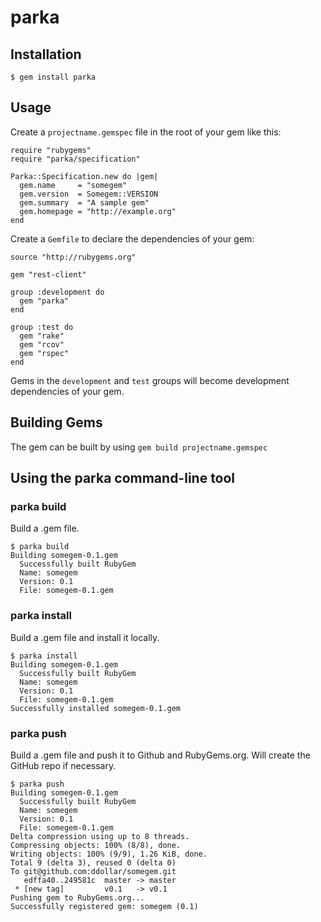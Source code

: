 # parka

## Installation

    $ gem install parka
   
## Usage

Create a `projectname.gemspec` file in the root of your gem like this:

    require "rubygems"
    require "parka/specification"

    Parka::Specification.new do |gem|
      gem.name     = "somegem"
      gem.version  = Somegem::VERSION
      gem.summary  = "A sample gem"
      gem.homepage = "http://example.org"
    end
   
Create a `Gemfile` to declare the dependencies of your gem:

    source "http://rubygems.org"

    gem "rest-client"

    group :development do
      gem "parka"
    end

    group :test do
      gem "rake"
      gem "rcov"
      gem "rspec"
    end

Gems in the `development` and `test` groups will become development
dependencies of your gem.

## Building Gems

The gem can be built by using `gem build projectname.gemspec`
   
## Using the parka command-line tool

### parka build

Build a .gem file.

    $ parka build
    Building somegem-0.1.gem
      Successfully built RubyGem
      Name: somegem
      Version: 0.1
      File: somegem-0.1.gem

### parka install

Build a .gem file and install it locally.

    $ parka install
    Building somegem-0.1.gem
      Successfully built RubyGem
      Name: somegem
      Version: 0.1
      File: somegem-0.1.gem
    Successfully installed somegem-0.1.gem

### parka push

Build a .gem file and push it to Github and RubyGems.org. Will create the GitHub repo if necessary.

    $ parka push
    Building somegem-0.1.gem
      Successfully built RubyGem
      Name: somegem
      Version: 0.1
      File: somegem-0.1.gem
    Delta compression using up to 8 threads.
    Compressing objects: 100% (8/8), done.
    Writing objects: 100% (9/9), 1.26 KiB, done.
    Total 9 (delta 3), reused 0 (delta 0)
    To git@github.com:ddollar/somegem.git
       edffa40..249581c  master -> master
     * [new tag]         v0.1   -> v0.1
    Pushing gem to RubyGems.org...
    Successfully registered gem: somegem (0.1)